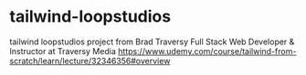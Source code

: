# tailwind-loopstudios
tailwind loopstudios project from Brad Traversy Full Stack Web Developer & Instructor at Traversy Media https://www.udemy.com/course/tailwind-from-scratch/learn/lecture/32346356#overview
